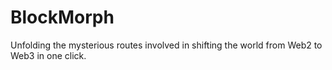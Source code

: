 # BlockMorph
Unfolding the mysterious routes involved in shifting the world from Web2 to Web3 in one click.
